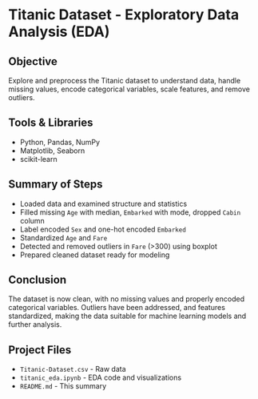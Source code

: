 # Titanic Dataset - Exploratory Data Analysis (EDA)

## Objective
Explore and preprocess the Titanic dataset to understand data, handle missing values, encode categorical variables, scale features, and remove outliers.

## Tools & Libraries
- Python, Pandas, NumPy  
- Matplotlib, Seaborn  
- scikit-learn  

## Summary of Steps
- Loaded data and examined structure and statistics  
- Filled missing `Age` with median, `Embarked` with mode, dropped `Cabin` column  
- Label encoded `Sex` and one-hot encoded `Embarked`  
- Standardized `Age` and `Fare`  
- Detected and removed outliers in `Fare` (>300) using boxplot  
- Prepared cleaned dataset ready for modeling

## Conclusion
The dataset is now clean, with no missing values and properly encoded categorical variables. Outliers have been addressed, and features standardized, making the data suitable for machine learning models and further analysis.

## Project Files
- `Titanic-Dataset.csv` - Raw data  
- `titanic_eda.ipynb` - EDA code and visualizations  
- `README.md` - This summary


